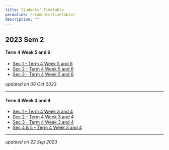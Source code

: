 ```yaml
---
title: Students’ Timetable
permalink: /students/timetable/
description: ""
---
```

2023 Sem 2
---------------
#### Term 4 Week 5 and 6

* [Sec 1 - Term 4 Week 5 and 6](/files/Timetables/Students%20Timetable/sec%201%20-%20term%204%20week%205%20and%206.pdf)
* [Sec 2 - Term 4 Week 5 and 6](/files/Timetables/Students%20Timetable/sec%202%20-%20term%204%20week%205%20and%206.pdf)
* [Sec 3 - Term 4 Week 5 and 6](/files/Timetables/Students%20Timetable/sec%203%20-%20term%204%20week%205%20and%206.pdf)

*updated on 06 Oct 2023*
_____________


#### Term 4 Week 3 and 4

* [Sec 1 - Term 4 Week 3 and 4](/files/Timetables/Students%20Timetable/term%204%20wk%203%20and%204_sec%201%20for%20website.pdf)
* [Sec 2 - Term 4 Week 3 and 4](/files/Timetables/Students%20Timetable/term%204%20wk%203%20and%204_sec%202%20for%20website.pdf)
* [Sec 3 - Term 4 Week 3 and 4](/files/Timetables/Students%20Timetable/term%204%20wk%203%20and%204_sec%203%20for%20website.pdf)
* [Sec 4 & 5 - Term 4 Week 3 and 4](/files/Timetables/Students%20Timetable/term%204%20wk%203%20and%204_sec%204e5n%20for%20website.pdf)

__________________________________________________________

*updated on 22 Sep 2023*